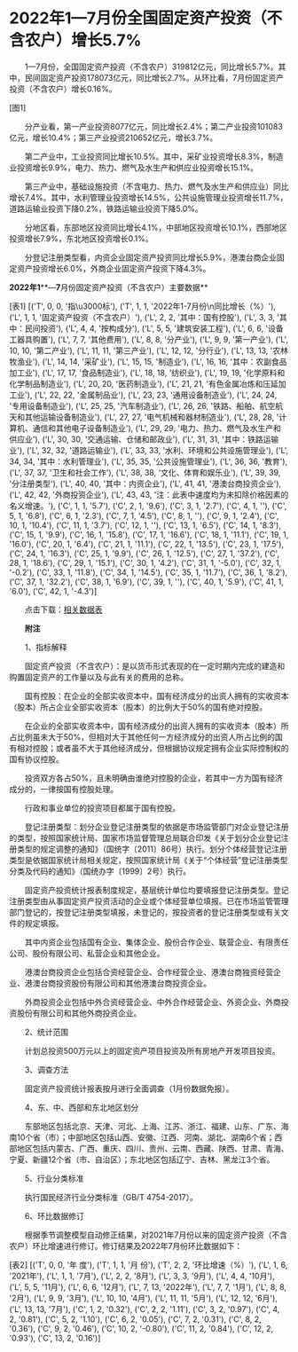 # 2022年1—7月份全国固定资产投资（不含农户）增长5.7%

　　1—7月份，全国固定资产投资（不含农户）319812亿元，同比增长5.7%。其中，民间固定资产投资178073亿元，同比增长2.7%。从环比看，7月份固定资产投资（不含农户）增长0.16%。

[图1]

　　分产业看，第一产业投资8077亿元，同比增长2.4%；第二产业投资101083亿元，增长10.4%；第三产业投资210652亿元，增长3.7%。

　　第二产业中，工业投资同比增长10.5%。其中，采矿业投资增长8.3%，制造业投资增长9.9%，电力、热力、燃气及水生产和供应业投资增长15.1%。

　　第三产业中，基础设施投资（不含电力、热力、燃气及水生产和供应业）同比增长7.4%。其中，水利管理业投资增长14.5%，公共设施管理业投资增长11.7%，道路运输业投资下降0.2%，铁路运输业投资下降5.0%。

　　分地区看，东部地区投资同比增长4.1%，中部地区投资增长10.1%，西部地区投资增长7.9%，东北地区投资增长0.1%。

　　分登记注册类型看，内资企业固定资产投资同比增长5.9%，港澳台商企业固定资产投资增长6.0%，外商企业固定资产投资下降4.3%。

**2022****年****1****—****7****月份固定资产投资（不含农户）主要数据**

[表1]
[('T', 0, 0, '指\u3000标'), ('T', 1, 1, '2022年1-7月份\n同比增长（%）'), ('L', 1, 1, '固定资产投资（不含农户）'), ('L', 2, 2, '其中：国有控股'), ('L', 3, 3, '其中：民间投资'), ('L', 4, 4, '按构成分'), ('L', 5, 5, '建筑安装工程'), ('L', 6, 6, '设备工器具购置'), ('L', 7, 7, '其他费用'), ('L', 8, 8, '分产业'), ('L', 9, 9, '第一产业'), ('L', 10, 10, '第二产业'), ('L', 11, 11, '第三产业'), ('L', 12, 12, '分行业'), ('L', 13, 13, '农林牧渔业'), ('L', 14, 14, '采矿业'), ('L', 15, 15, '制造业'), ('L', 16, 16, '其中：农副食品加工业'), ('L', 17, 17, '食品制造业'), ('L', 18, 18, '纺织业'), ('L', 19, 19, '化学原料和化学制品制造业'), ('L', 20, 20, '医药制造业'), ('L', 21, 21, '有色金属冶炼和压延加工业'), ('L', 22, 22, '金属制品业'), ('L', 23, 23, '通用设备制造业'), ('L', 24, 24, '专用设备制造业'), ('L', 25, 25, '汽车制造业'), ('L', 26, 26, '铁路、船舶、航空航天和其他运输设备制造业'), ('L', 27, 27, '电气机械和器材制造业'), ('L', 28, 28, '计算机、通信和其他电子设备制造业'), ('L', 29, 29, '电力、热力、燃气及水生产和供应业'), ('L', 30, 30, '交通运输、仓储和邮政业'), ('L', 31, 31, '其中：铁路运输业'), ('L', 32, 32, '道路运输业'), ('L', 33, 33, '水利、环境和公共设施管理业'), ('L', 34, 34, '其中：水利管理业'), ('L', 35, 35, '公共设施管理业'), ('L', 36, 36, '教育'), ('L', 37, 37, '卫生和社会工作'), ('L', 38, 38, '文化、体育和娱乐业'), ('L', 39, 39, '分注册类型'), ('L', 40, 40, '其中：内资企业'), ('L', 41, 41, '港澳台商投资企业'), ('L', 42, 42, '外商投资企业'), ('L', 43, 43, '注：此表中速度均为未扣除价格因素的名义增速。'), ('C', 1, 1, '5.7'), ('C', 2, 1, '9.6'), ('C', 3, 1, '2.7'), ('C', 4, 1, ''), ('C', 5, 1, '6.8'), ('C', 6, 1, '2.3'), ('C', 7, 1, '4.5'), ('C', 8, 1, ''), ('C', 9, 1, '2.4'), ('C', 10, 1, '10.4'), ('C', 11, 1, '3.7'), ('C', 12, 1, ''), ('C', 13, 1, '6.5'), ('C', 14, 1, '8.3'), ('C', 15, 1, '9.9'), ('C', 16, 1, '15.8'), ('C', 17, 1, '16.6'), ('C', 18, 1, '11.1'), ('C', 19, 1, '16.0'), ('C', 20, 1, '6.4'), ('C', 21, 1, '11.1'), ('C', 22, 1, '13.5'), ('C', 23, 1, '17.5'), ('C', 24, 1, '16.3'), ('C', 25, 1, '9.9'), ('C', 26, 1, '12.5'), ('C', 27, 1, '37.2'), ('C', 28, 1, '18.6'), ('C', 29, 1, '15.1'), ('C', 30, 1, '4.2'), ('C', 31, 1, '-5.0'), ('C', 32, 1, '-0.2'), ('C', 33, 1, '11.8'), ('C', 34, 1, '14.5'), ('C', 35, 1, '11.7'), ('C', 36, 1, '8.2'), ('C', 37, 1, '32.2'), ('C', 38, 1, '6.9'), ('C', 39, 1, ''), ('C', 40, 1, '5.9'), ('C', 41, 1, '6.0'), ('C', 42, 1, '-4.3')]

　　点击下载：[相关数据表](http://www.stats.gov.cn/sj/zxfb/202302/W020230203609519859402.xlsx)

　　**附注**

　　1、指标解释

　　固定资产投资（不含农户）：是以货币形式表现的在一定时期内完成的建造和购置固定资产的工作量以及与此有关的费用的总称。

　　国有控股：在企业的全部实收资本中，国有经济成分的出资人拥有的实收资本（股本）所占企业全部实收资本（股本）的比例大于50%的国有绝对控股。

　　在企业的全部实收资本中，国有经济成分的出资人拥有的实收资本（股本）所占比例虽未大于50%，但相对大于其他任何一方经济成分的出资人所占比例的国有相对控股；或者虽不大于其他经济成分，但根据协议规定拥有企业实际控制权的国有协议控股。

　　投资双方各占50%，且未明确由谁绝对控股的企业，若其中一方为国有经济成分的，一律按国有控股处理。

　　行政和事业单位的投资项目都属于国有控股。

　　登记注册类型：划分企业登记注册类型的依据是市场监管部门对企业登记注册的类型，按照国家统计局、国家市场监督管理总局联合印发《关于划分企业登记注册类型的规定调整的通知》（国统字〔2011〕86号）执行。划分个体经营登记注册类型是依据国家统计局相关规定，按照国家统计局《关于“个体经营”登记注册类型分类及代码的通知》（国统办字〔1999〕2号）执行。

　　固定资产投资统计报表制度规定，基层统计单位均要填报登记注册类型。登记注册类型由从事固定资产投资活动的企业或个体经营单位填报。已在市场监管管理部门登记的，按登记注册类型填报，未登记的，按投资者的登记注册类型或有关文件的规定填报。

　　其中内资企业包括国有企业、集体企业、股份合作企业、联营企业、有限责任公司、股份有限公司、私营企业和其他企业。

　　港澳台商投资企业包括合资经营企业、合作经营企业、港澳台商独资经营企业、港澳台商投资股份有限公司和其他港澳台商投资企业。

　　外商投资企业包括中外合资经营企业、中外合作经营企业、外资企业、外商投资股份有限公司和其他外商投资企业。

　　2、统计范围

　　计划总投资500万元以上的固定资产项目投资及所有房地产开发项目投资。

　　3、调查方法

　　固定资产投资统计报表按月进行全面调查（1月份数据免报）。

　　4、东、中、西部和东北地区划分

　　东部地区包括北京、天津、河北、上海、江苏、浙江、福建、山东、广东、海南10个省（市）；中部地区包括山西、安徽、江西、河南、湖北、湖南6个省；西部地区包括内蒙古、广西、重庆、四川、贵州、云南、西藏、陕西、甘肃、青海、宁夏、新疆12个省（市、自治区）；东北地区包括辽宁、吉林、黑龙江3个省。

　　5、行业分类标准

　　执行国民经济行业分类标准（GB/T 4754-2017）。

　　6、环比数据修订

　　根据季节调整模型自动修正结果，对2021年7月份以来的固定资产投资（不含农户）环比增速进行修订。修订结果及2022年7月份环比数据如下：

[表2]
[('T', 0, 0, '年 度'), ('T', 1, 1, '月 份'), ('T', 2, 2, '环比增速（%）'), ('L', 1, 6, '2021年'), ('L', 1, 1, '7月'), ('L', 2, 2, '8月'), ('L', 3, 3, '9月'), ('L', 4, 4, '10月'), ('L', 5, 5, '11月'), ('L', 6, 6, '12月'), ('L', 7, 13, '2022年'), ('L', 7, 7, '1月'), ('L', 8, 8, '2月'), ('L', 9, 9, '3月'), ('L', 10, 10, '4月'), ('L', 11, 11, '5月'), ('L', 12, 12, '6月'), ('L', 13, 13, '7月'), ('C', 1, 2, '0.32'), ('C', 2, 2, '1.11'), ('C', 3, 2, '0.97'), ('C', 4, 2, '0.81'), ('C', 5, 2, '1.10'), ('C', 6, 2, '0.05'), ('C', 7, 2, '0.31'), ('C', 8, 2, '0.36'), ('C', 9, 2, '0.46'), ('C', 10, 2, '-0.80'), ('C', 11, 2, '0.84'), ('C', 12, 2, '0.93'), ('C', 13, 2, '0.16')]